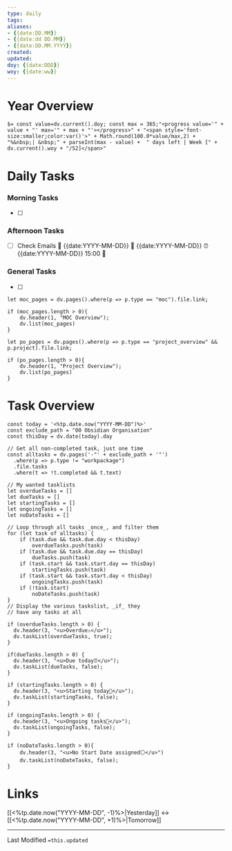 ```yaml
---
type: daily
tags:
aliases: 
- {{date:DD.MM}}
- {{date:dd DD.MM}}
- {{date:DD.MM.YYYY}}
created: 
updated: 
doy: {{date:DDD}}
woy: {{date:ww}}
---
```

# Year Overview
`$= const value=dv.current().doy; const max = 365;"<progress value='" + value + "' max='" + max + "'></progress>" + "<span style='font-size:smaller;color:var()'>" + Math.round(100.0*value/max,2) + "%&nbsp;| &nbsp;" + parseInt(max - value) +  " days left | Week [" + dv.current().woy + "/52]</span>"`
# Daily Tasks
### Morning Tasks
- [ ] 

### Afternoon Tasks
- [ ] Check Emails 🛫 {{date:YYYY-MM-DD}} 📅 {{date:YYYY-MM-DD}} ⏰{{date:YYYY-MM-DD}} 15:00 🔽 

### General Tasks
- [ ] 

```dataviewjs
let moc_pages = dv.pages().where(p => p.type == "moc").file.link;

if (moc_pages.length > 0){
	dv.header(1, "MOC Overview");
	dv.list(moc_pages)
}
```
```dataviewjs
let po_pages = dv.pages().where(p => p.type == "project_overview" && p.project).file.link;

if (po_pages.length > 0){
	dv.header(1, "Project Overview");
	dv.list(po_pages)
}
```
# Task Overview
```dataviewjs
const today = '<%tp.date.now("YYYY-MM-DD")%>'
const exclude_path = "00 Obsidian Organisation" 
const thisDay = dv.date(today).day

// Get all non-completed task, just one time
const alltasks = dv.pages('-"' + exclude_path + '"')
  .where(p => p.type != "workpackage")
  .file.tasks
  .where(t => !t.completed && t.text)

// My wanted tasklists
let overdueTasks = []
let dueTasks = []
let startingTasks = []
let ongoingTasks = []
let noDateTasks = []

// Loop through all tasks _once_, and filter them
for (let task of alltasks) {
	if (task.due && task.due.day < thisDay) 
	    overdueTasks.push(task)
	if (task.due && task.due.day == thisDay)
	    dueTasks.push(task)
    if (task.start && task.start.day == thisDay)
	    startingTasks.push(task)
	if (task.start && task.start.day < thisDay) 
	    ongoingTasks.push(task)
	if (!task.start)
		noDateTasks.push(task)
}
// Display the various taskslist, _if_ they
// have any tasks at all

if (overdueTasks.length > 0) {
  dv.header(3, "<u>Overdue⚠️</u>");
  dv.taskList(overdueTasks, true);
}  

if(dueTasks.length > 0) {
  dv.header(3, "<u>Due today⏰</u>");
  dv.taskList(dueTasks, false);
}  

if (startingTasks.length > 0) {
  dv.header(3, "<u>Starting today🌅</u>");
  dv.taskList(startingTasks, false);
}  

if (ongoingTasks.length > 0) {
  dv.header(3, "<u>Ongoing tasks🚀</u>");
  dv.taskList(ongoingTasks, false);
}

if (noDateTasks.length > 0){
	dv.header(3, "<u>No Start Date assigned⚪️</u>")
	dv.taskList(noDateTasks, false);
}
```
# Links
[[<%tp.date.now("YYYY-MM-DD", -1)%>|Yesterday]] <-> [[<%tp.date.now("YYYY-MM-DD", +1)%>|Tomorrow]]

___
Last Modified `=this.updated`
